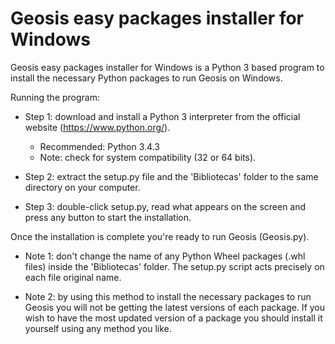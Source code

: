 # Geosis easy packages installer for Windows
Geosis easy packages installer for Windows is a Python 3 based program to install the necessary Python packages to run Geosis on Windows.

Running the program:
  - Step 1: download and install a Python 3 interpreter from the official website (https://www.python.org/).
  
    - Recommended: Python 3.4.3
    - Note: check for system compatibility (32 or 64 bits).
    
  - Step 2: extract the setup.py file and the 'Bibliotecas' folder to the same directory on your computer.
  
  - Step 3: double-click setup.py, read what appears on the screen and press any button to start the installation.
  
Once the installation is complete you're ready to run Geosis (Geosis.py).
  
  - Note 1: don't change the name of any Python Wheel packages (.whl files) inside the 'Bibliotecas' folder. The setup.py script acts precisely on each file original name.
  
  - Note 2: by using this method to install the necessary packages to run Geosis you will not be getting the latest versions of each package. If you wish to have the most updated version of a package you should install it yourself using any method you like.
